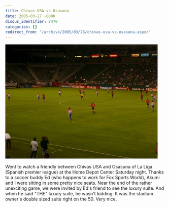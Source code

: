 ```yaml
---
title: Chivas USA vs Osasuna
date: 2005-03-27 -0800
disqus_identifier: 2470
categories: []
redirect_from: "/archive/2005/03/26/chivas-usa-vs-osasuna.aspx/"
---
```


![Chivas vs Osasuna soccer game](/images/ChivasGame.jpg "Chivas vs Osasuna")

Went to watch a friendly between Chivas USA and Osasuna of La Liga (Spanish premier league) at the Home Depot Center Saturday night. Thanks to a soccer buddy Ed (who happens to work for Fox Sports World), Akumi and I were sitting in some pretty nice seats.
Near the end of the rather unexciting game, we were invited by Ed's friend to see the luxury suite. And when he said "THE" luxury suite, he wasn't kidding. It was the stadium owner's double sized suite right on the 50. Very nice.
 


